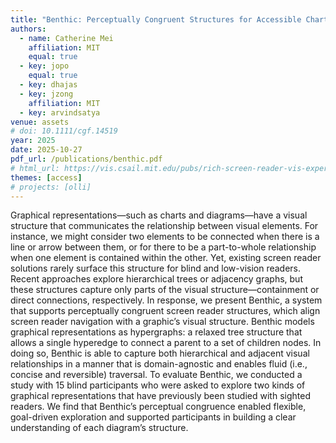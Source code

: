 ```yaml
---
title: "Benthic: Perceptually Congruent Structures for Accessible Charts and Diagrams"
authors:
  - name: Catherine Mei
    affiliation: MIT
    equal: true
  - key: jopo
    equal: true
  - key: dhajas
  - key: jzong
    affiliation: MIT
  - key: arvindsatya
venue: assets
# doi: 10.1111/cgf.14519
year: 2025
date: 2025-10-27
pdf_url: /publications/benthic.pdf
# html_url: https://vis.csail.mit.edu/pubs/rich-screen-reader-vis-experiences/
themes: [access]
# projects: [olli]
---
```


Graphical representations—such as charts and diagrams—have a visual structure that communicates the relationship between visual elements. For instance, we might consider two elements to be connected when there is a line or arrow between them, or for there to be a part-to-whole relationship when one element is contained within the other. Yet, existing screen reader solutions rarely surface this structure for blind and low-vision readers. Recent approaches explore hierarchical trees or adjacency graphs, but these structures capture only parts of the visual structure—containment or direct connections, respectively. In response, we present Benthic, a system that supports perceptually congruent screen reader structures, which align screen reader navigation with a graphic’s visual structure. Benthic models graphical representations as hypergraphs: a relaxed tree structure that allows a single hyperedge to connect a parent to a set of children nodes. In doing so, Benthic is able to capture both hierarchical and adjacent visual relationships in a manner that is domain-agnostic and enables fluid (i.e., concise and reversible) traversal. To evaluate Benthic, we conducted a study with 15 blind participants who were asked to explore two kinds of graphical representations that have previously been studied with sighted readers. We find that Benthic’s perceptual congruence enabled flexible, goal-driven exploration and supported participants in building a clear understanding of each diagram’s structure.

